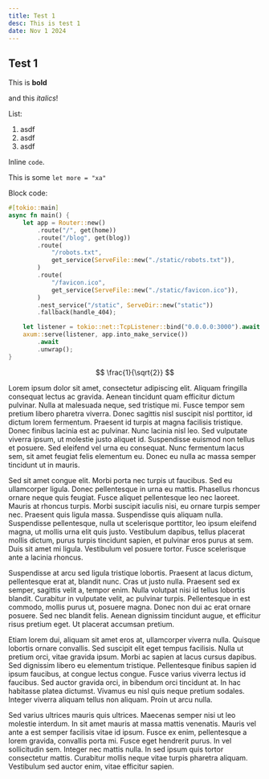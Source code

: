 ```yaml
---
title: Test 1
desc: This is test 1
date: Nov 1 2024
---
```



## Test 1

This is __bold__

and this _italics_!

List:
1. asdf
2. asdf
3. asdf

Inline `code`.

This is some `let more = "xa"`

Block code:
```rust
#[tokio::main]
async fn main() {
    let app = Router::new()
        .route("/", get(home))
        .route("/blog", get(blog))
        .route(
            "/robots.txt",
            get_service(ServeFile::new("./static/robots.txt")),
        )
        .route(
            "/favicon.ico",
            get_service(ServeFile::new("./static/favicon.ico")),
        )
        .nest_service("/static", ServeDir::new("static"))
        .fallback(handle_404);

    let listener = tokio::net::TcpListener::bind("0.0.0.0:3000").await.unwrap();
    axum::serve(listener, app.into_make_service())
        .await
        .unwrap();
}
```


$$ \frac{1}{\sqrt{2}} $$

Lorem ipsum dolor sit amet, consectetur adipiscing elit. Aliquam fringilla consequat lectus ac gravida. Aenean tincidunt quam efficitur dictum pulvinar. Nulla at malesuada neque, sed tristique mi. Fusce tempor sem pretium libero pharetra viverra. Donec sagittis nisl suscipit nisl porttitor, id dictum lorem fermentum. Praesent id turpis at magna facilisis tristique. Donec finibus lacinia est ac pulvinar. Nunc lacinia nisl leo. Sed vulputate viverra ipsum, ut molestie justo aliquet id. Suspendisse euismod non tellus et posuere. Sed eleifend vel urna eu consequat. Nunc fermentum lacus sem, sit amet feugiat felis elementum eu. Donec eu nulla ac massa semper tincidunt ut in mauris.

Sed sit amet congue elit. Morbi porta nec turpis ut faucibus. Sed eu ullamcorper ligula. Donec pellentesque in urna eu mattis. Phasellus rhoncus ornare neque quis feugiat. Fusce aliquet pellentesque leo nec laoreet. Mauris at rhoncus turpis. Morbi suscipit iaculis nisi, eu ornare turpis semper nec. Praesent quis ligula massa. Suspendisse quis aliquam nulla. Suspendisse pellentesque, nulla ut scelerisque porttitor, leo ipsum eleifend magna, ut mollis urna elit quis justo. Vestibulum dapibus, tellus placerat mollis dictum, purus turpis tincidunt sapien, et pulvinar eros purus at sem. Duis sit amet mi ligula. Vestibulum vel posuere tortor. Fusce scelerisque ante a lacinia rhoncus.

Suspendisse at arcu sed ligula tristique lobortis. Praesent at lacus dictum, pellentesque erat at, blandit nunc. Cras ut justo nulla. Praesent sed ex semper, sagittis velit a, tempor enim. Nulla volutpat nisi id tellus lobortis blandit. Curabitur in vulputate velit, ac pulvinar turpis. Pellentesque in est commodo, mollis purus ut, posuere magna. Donec non dui ac erat ornare posuere. Sed nec blandit felis. Aenean dignissim tincidunt augue, et efficitur risus pretium eget. Ut placerat accumsan pretium.

Etiam lorem dui, aliquam sit amet eros at, ullamcorper viverra nulla. Quisque lobortis ornare convallis. Sed suscipit elit eget tempus facilisis. Nulla ut pretium orci, vitae gravida ipsum. Morbi ac sapien at lacus cursus dapibus. Sed dignissim libero eu elementum tristique. Pellentesque finibus sapien id ipsum faucibus, at congue lectus congue. Fusce varius viverra lectus id faucibus. Sed auctor gravida orci, in bibendum orci tincidunt at. In hac habitasse platea dictumst. Vivamus eu nisl quis neque pretium sodales. Integer viverra aliquam tellus non aliquam. Proin ut arcu nulla.

Sed varius ultrices mauris quis ultrices. Maecenas semper nisi ut leo molestie interdum. In sit amet mauris at massa mattis venenatis. Mauris vel ante a est semper facilisis vitae id ipsum. Fusce ex enim, pellentesque a lorem gravida, convallis porta mi. Fusce eget hendrerit purus. In vel sollicitudin sem. Integer nec mattis nulla. In sed ipsum quis tortor consectetur mattis. Curabitur mollis neque vitae turpis pharetra aliquam. Vestibulum sed auctor enim, vitae efficitur sapien.

